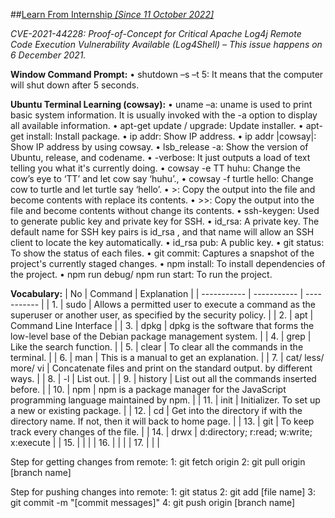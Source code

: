 ##<u>Learn From Internship *[Since 11 October 2022]*</u>

*CVE-2021-44228: Proof-of-Concept for Critical Apache Log4j Remote Code Execution Vulnerability Available (Log4Shell) – This issue happens on 6 December 2021.*

**Window Command Prompt:**
•	shutdown –s –t 5: It means that the computer will shut down after 5 seconds.

**Ubuntu Terminal Learning (cowsay):**
•	uname –a: uname is used to print basic system information. It is usually invoked with the -a option to display all available information.
•	apt-get update / upgrade: Update installer.
•	apt-get install: Install package.
•	ip addr: Show IP address.
•	ip addr |cowsay|: Show IP address by using cowsay.
•	lsb_release -a: Show the version of Ubuntu, release, and codename.
•	-verbose: It just outputs a load of text telling you what it's currently doing.
•	cowsay -e TT huhu: Change the cow’s eye to ‘TT’ and let cow say ‘huhu’.,
•	cowsay -f turtle hello: Change cow to turtle and let turtle say ‘hello’.
•	>: Copy the output into the file and become contents with replace its contents.
•	>>: Copy the output into the file and become contents without change its contents.
•	ssh-keygen: Used to generate public key and private key for SSH.
•	id_rsa: A private key. The default name for SSH key pairs is id_rsa , and that name will allow an SSH client to locate the key automatically. 
•	id_rsa pub: A public key.
•   git status: To show the status of each files.
•   git commit: Captures a snapshot of the project's currently staged changes.
•   npm install: To install dependencies of the project.
•   npm run debug/ npm run start: To run the project.

**Vocabulary:**
| No | Command | Explanation |
| ----------- | ----------- | ----------- |
| 1. | sudo | Allows a permitted user to execute a command as the superuser or another user, as specified by the security policy.   |
| 2. | apt | Command Line Interface |
| 3. | dpkg | dpkg is the software that forms the low-level base of the Debian package management system. |
| 4. | grep | Like the search function. |
| 5. | clear | To clear all the commands in the terminal. |
| 6. | man | This is a manual to get an explanation. |
| 7. | cat/ less/ more/ vi | Concatenate files and print on the standard output. by different ways. |
| 8. | -l | List out. |
| 9. | history | List out all the commands inserted before. |
| 10. | npm | npm is a package manager for the JavaScript programming language maintained by npm. |
| 11. | init | Initializer. To set up a new or existing package. |
| 12. | cd | Get into the directory if with the directory name. If not, then it will back to home page. |
| 13. | git | To keep track every changes of the file. |
| 14. | drwx | d:directory; r:read; w:write; x:execute |
| 15. |  |  |
| 16. |  |  |
| 17. |  |  |

Step for getting changes from remote:
1: git fetch origin
2: git pull origin [branch name]

Step for pushing changes into remote:
1: git status
2: git add [file name]
3: git commit -m "[commit messages]"
4: git push origin [branch name]